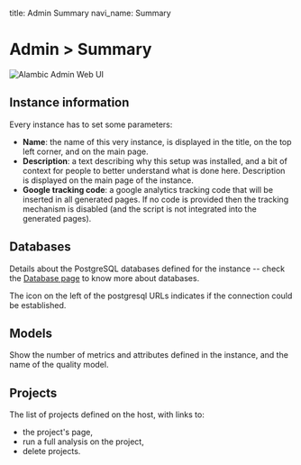 title: Admin Summary
navi_name: Summary

# Admin > Summary

![Alambic Admin Web UI](/images/alambic_admin_summary.png)

## Instance information

Every instance has to set some parameters:

* **Name**: the name of this very instance, is displayed in the title, on the top left corner, and on the main page.
* **Description**: a text describing why this setup was installed, and a bit of context for people to better understand what is done here. Description is displayed on the main page of the instance.
* **Google tracking code**: a google analytics tracking code that will be inserted in all generated pages. If no code is provided then the tracking mechanism is disabled (and the script is not integrated into the generated pages).

## Databases

Details about the PostgreSQL databases defined for the instance -- check the [Database page](/Documentation/Admins/Database.html) to know more about databases.

The icon on the left of the postgresql URLs indicates if the connection could be established.

## Models

Show the number of metrics and attributes defined in the instance, and the name of the quality model.

## Projects

The list of projects defined on the host, with links to:

* the project's page,
* run a full analysis on the project,
* delete projects.
